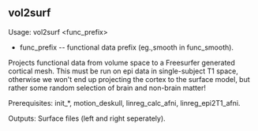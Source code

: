 vol2surf
--------
Usage: vol2surf <func_prefix>

+ func_prefix -- functional data prefix (eg.,smooth in func_smooth).

Projects functional data from volume space to a Freesurfer generated cortical mesh. This must be run on epi data in single-subject T1 space, otherwise we won't end up projecting the cortex to the surface model, but rather some random selection of brain and non-brain matter!

Prerequisites: init_*, motion_deskull, linreg_calc_afni, linreg_epi2T1_afni.

Outputs: Surface files (left and right seperately).

